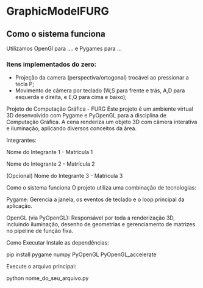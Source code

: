 # GraphicModelFURG


## Como o sistema funciona
Utilizamos OpenGl para .... e Pygames para ...

### Itens implementados do zero:
* Projeção da camera (perspectiva/ortogonal) trocável ao pressionar a tecla P;
* Movimento de câmera por teclado (W,S para frente e trás, A,D para esquerda e direita, e E,Q para cima e baixo);


Projeto de Computação Gráfica - FURG
Este projeto é um ambiente virtual 3D desenvolvido com Pygame e PyOpenGL para a disciplina de Computação Gráfica. A cena renderiza um objeto 3D com câmera interativa e iluminação, aplicando diversos conceitos da área.

Integrantes:

Nome do Integrante 1 - Matrícula 1

Nome do Integrante 2 - Matrícula 2

(Opcional) Nome do Integrante 3 - Matrícula 3

Como o sistema funciona
O projeto utiliza uma combinação de tecnologias:

Pygame: Gerencia a janela, os eventos de teclado e o loop principal da aplicação.

OpenGL (via PyOpenGL): Responsável por toda a renderização 3D, incluindo iluminação, desenho de geometrias e gerenciamento de matrizes no pipeline de função fixa.

Como Executar
Instale as dependências:

pip install pygame numpy PyOpenGL PyOpenGL_accelerate

Execute o arquivo principal:

python nome_do_seu_arquivo.py
